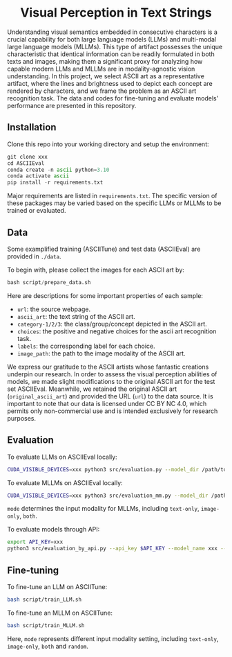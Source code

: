 <h1 align="center">
Visual Perception in Text Strings
</h1>

Understanding visual semantics embedded in consecutive characters is a crucial capability for both large language models (LLMs) and multi-modal large language models (MLLMs). This type of artifact possesses the unique characteristic that identical information can be readily formulated in both texts and images, making them a significant proxy for analyzing how capable modern LLMs and MLLMs are in modality-agnostic vision understanding. In this project, we select ASCII art as a representative artifact, where the lines and brightness used to depict each concept are rendered by characters, and we frame the problem as an ASCII art recognition task. The data and codes for fine-tuning and evaluate models' performance are presented in this repository.

## Installation

Clone this repo into your working directory and setup the environment:

```python
git clone xxx
cd ASCIIEval
conda create -n ascii python=3.10
conda activate ascii
pip install -r requirements.txt
```

Major requirements are listed in `requirements.txt`. The specific version of these packages may be varied based on the specific LLMs or MLLMs to be trained or evaluated.


## Data

Some examplified training (ASCIITune) and test data (ASCIIEval) are provided in `./data`. 

To begin with, please collect the images for each ASCII art by:
```python
bash script/prepare_data.sh
```

Here are descriptions for some important properties of each sample:
* `url`: the source webpage.
* `ascii_art`: the text string of the ASCII art.
* `category-1/2/3`: the class/group/concept depicted in the ASCII art.
* `choices`: the positive and negative choices for the ascii art recognition task.
* `labels`: the corresponding label for each choice.
* `image_path`: the path to the image modality of the ASCII art.

We express our gratitude to the ASCII artists whose fantastic creations underpin our research. In order to assess the visual perception abilities of models, we made slight modifications to the original ASCII art for the test set ASCIIEval. Meanwhile, we retained the original ASCII art (`original_ascii_art`) and provided the URL (`url`) to the data source. It is important to note that our data is licensed under CC BY NC 4.0, which permits only non-commercial use and is intended exclusively for research purposes.


## Evaluation

To evaluate LLMs on ASCIIEval locally:
```bash
CUDA_VISIBLE_DEVICES=xxx python3 src/evaluation.py --model_dir /path/to/the/model --model_template xxx --output_file_path xxx.jsonl

```

To evaluate MLLMs on ASCIIEval locally:
```bash
CUDA_VISIBLE_DEVICES=xxx python3 src/evaluation_mm.py --model_dir /path/to/the/model --output_file_path xxx.jsonl --mode both
```
`mode` determines the input modality for MLLMs, including `text-only`, `image-only`, `both`.

To evaluate models through API:
```bash
export API_KEY=xxx
python3 src/evaluation_by_api.py --api_key $API_KEY --model_name xxx --base_url https://xxxxxxxx/v1 --template_name xxx --output_file_path xxx.jsonl --mode text-only
```

## Fine-tuning

To fine-tune an LLM on ASCIITune:
```bash
bash script/train_LLM.sh 
```

To fine-tune an MLLM on ASCIITune:
```bash
bash script/train_MLLM.sh
```
Here, `mode` represents different input modality setting, including `text-only`, `image-only`, `both` and `random`.



